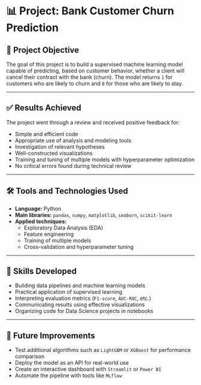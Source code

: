 # 📊 Project: Bank Customer Churn Prediction

## 🎯 Project Objective
The goal of this project is to build a supervised machine learning model capable of predicting, based on customer behavior, whether a client will cancel their contract with the bank (churn). The model returns `1` for customers who are likely to churn and `0` for those who are likely to stay.

---

## ✅ Results Achieved
The project went through a review and received positive feedback for:

- Simple and efficient code  
- Appropriate use of analysis and modeling tools  
- Investigation of relevant hypotheses  
- Well-constructed visualizations  
- Training and tuning of multiple models with hyperparameter optimization  
- No critical errors found during technical review  

---

## 🛠️ Tools and Technologies Used
- **Language:** Python  
- **Main libraries:** `pandas`, `numpy`, `matplotlib`, `seaborn`, `scikit-learn`  
- **Applied techniques:**
  - Exploratory Data Analysis (EDA)  
  - Feature engineering  
  - Training of multiple models  
  - Cross-validation and hyperparameter tuning  

---

## 🚀 Skills Developed
- Building data pipelines and machine learning models  
- Practical application of supervised learning  
- Interpreting evaluation metrics (`F1-score`, `AUC-ROC`, etc.)  
- Communicating results using effective visualizations  
- Organizing code for Data Science projects in notebooks  

---

## 🔧 Future Improvements
- Test additional algorithms such as `LightGBM` or `XGBoost` for performance comparison  
- Deploy the model as an API for real-world use  
- Create an interactive dashboard with `Streamlit` or `Power BI`  
- Automate the pipeline with tools like `MLflow`  
